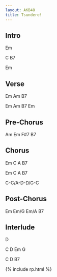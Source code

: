 ```yaml
---
layout: AKB48
title: Tsundere!
---
```

## Intro 
Em 

C B7 

Em 

## Verse 
Em Am B7 

Em Am B7 Em 

## Pre-Chorus 
Am Em F#7 B7 

## Chorus 
Em C A B7 

Em C A B7 

C-C/A-D-D/G-C 

## Post-Chorus 
Em Em/G Em/A B7 

## Interlude 
D 

C D Em G 

C D B7 

{% include rp.html %}
